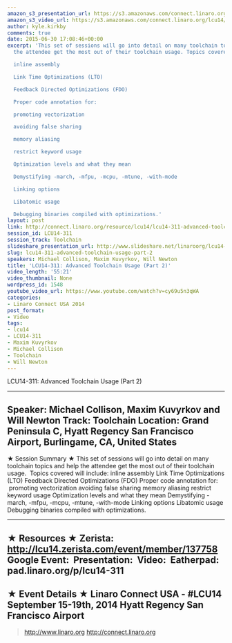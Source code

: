```yaml
---
amazon_s3_presentation_url: https://s3.amazonaws.com/connect.linaro.org/hkg15/Videos/09-17-Wednesday/LCU14-311.pdf
amazon_s3_video_url: https://s3.amazonaws.com/connect.linaro.org/lcu14/videos/09-17-Wednesday/LCU14-311-+Advanced+Toolchain+Usage+-+Part+2.mp4
author: kyle.kirkby
comments: true
date: 2015-06-30 17:08:46+00:00
excerpt: 'This set of sessions will go into detail on many toolchain topics and help
  the attendee get the most out of their toolchain usage. Topics covered will include:

  inline assembly

  Link Time Optimizations (LTO)

  Feedback Directed Optimizations (FDO)

  Proper code annotation for:

  promoting vectorization

  avoiding false sharing

  memory aliasing

  restrict keyword usage

  Optimization levels and what they mean

  Demystifying -march, -mfpu, -mcpu, -mtune, -with-mode

  Linking options

  Libatomic usage

  Debugging binaries compiled with optimizations.'
layout: post
link: http://connect.linaro.org/resource/lcu14/lcu14-311-advanced-toolchain-usage-part-2/
session_id: LCU14-311
session_track: Toolchain
slideshare_presentation_url: http://www.slideshare.net/linaroorg/lcu14-311-advanced-toolchain-usage-parts-12
slug: lcu14-311-advanced-toolchain-usage-part-2
speakers: Michael Collison, Maxim Kuvyrkov, Will Newton
title: 'LCU14-311: Advanced Toolchain Usage (Part 2)'
video_length: '55:21'
video_thumbnail: None
wordpress_id: 1548
youtube_video_url: https://www.youtube.com/watch?v=cy69u5n3qWA
categories:
- Linaro Connect USA 2014
post_format:
- Video
tags:
- lcu14
- LCU14-311
- Maxim Kuvyrkov
- Michael Collison
- Toolchain
- Will Newton
---
```


LCU14-311: Advanced Toolchain Usage (Part 2)

---------------------------------------------------

Speaker: Michael Collison, Maxim Kuvyrkov and Will Newton
Track: Toolchain
Location: Grand Peninsula C, Hyatt Regency San Francisco Airport, Burlingame, CA, United States
---------------------------------------------------

★ Session Summary ★
This set of sessions will go into detail on many toolchain topics and help the attendee get the most out of their toolchain usage.  Topics covered will include:
inline assembly
Link Time Optimizations (LTO)
Feedback Directed Optimizations (FDO)
Proper code annotation for:
 promoting vectorization
avoiding false sharing
memory aliasing
restrict keyword usage
Optimization levels and what they mean
Demystifying -march, -mfpu, -mcpu, -mtune, -with-mode
Linking options
Libatomic usage
Debugging binaries compiled with optimizations.

---------------------------------------------------

★ Resources ★
Zerista: http://lcu14.zerista.com/event/member/137758
Google Event: 
Presentation: 
Video: 
Eatherpad: pad.linaro.org/p/lcu14-311
---------------------------------------------------

★ Event Details ★
Linaro Connect USA - #LCU14
September 15-19th, 2014
Hyatt Regency San Francisco Airport
---------------------------------------------------

> http://www.linaro.org
> http://connect.linaro.org
